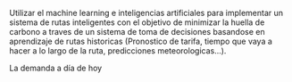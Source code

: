 Utilizar el machine learning e inteligencias artificiales para implementar un sistema de rutas inteligentes con el objetivo de minimizar la huella de carbono a traves de un sistema de toma de decisiones basandose en aprendizaje de rutas historicas (Pronostico de tarifa, tiempo que vaya a hacer a lo largo de la ruta, predicciones meteorologicas...). 


La demanda a día de hoy